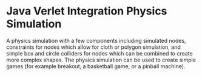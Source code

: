 # Java Verlet Integration Physics Simulation
A physics simulation with a few components including simulated nodes, constraints for nodes which allow for cloth or polygon simulation, and simple box and circle colliders for nodes which can be combined to create more complex shapes. The physics simulation can be used to create simple games (for example breakout, a basketball game, or a pinball machine).
